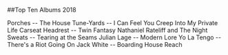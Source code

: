 ##Top Ten Albums 2018

Porches -- The House
Tune-Yards -- I Can Feel You Creep Into My Private Life
Carseat Headrest -- Twin Fantasy
Nathaniel Rateliff and The Night Sweats -- Tearing at the Seams
Julian Lage -- Modern Lore
Yo La Tengo -- There's a Riot Going On
Jack White -- Boarding House Reach
